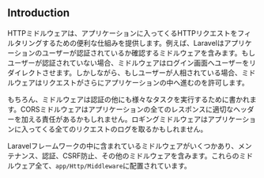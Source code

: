 ## Introduction

HTTPミドルウェアは、アプリケーションに入ってくるHTTPリクエストをフィルタリングするための便利な仕組みを提供します。例えば、Laravelはアプリケーションのユーザーが認証されているか確認するミドルウェアを含みます。もしユーザーが認証されていない場合、ミドルウェアはログイン画面へユーザーをリダイレクトさせます。しかしながら、もしユーザーが人相されている場合、ミドルウェアはリクエストがさらにアプリケーションの中へ進むのを許可します。

もちろん、ミドルウェアは認証の他にも様々なタスクを実行するために書かれます。CORSミドルウェアはアプリケーションの全てのレスポンスに適切なヘッダーを加える責任があるかもしれません。ロギングミドルウェアはアプリケーションに入ってくる全てのリクエストのログを取るかもしれません。

Laravelフレームワークの中に含まれているミドルウェアがいくつかあり、メンテナンス、認証、CSRF防止、その他のミドルウェアを含みます。これらのミドルウェア全て、`app/Http/Middleware`に配置されています。
